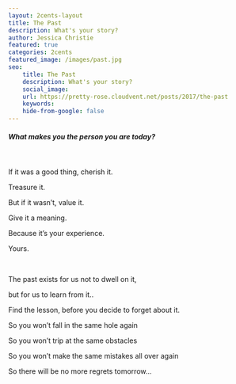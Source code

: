 ```yaml
---
layout: 2cents-layout
title: The Past
description: What's your story?
author: Jessica Christie
featured: true
categories: 2cents
featured_image: /images/past.jpg
seo:
    title: The Past
    description: What's your story?
    social_image:
    url: https://pretty-rose.cloudvent.net/posts/2017/the-past
    keywords:
    hide-from-google: false
---
```

##### What makes you the person you are today?

&nbsp;

If it was a good thing, cherish it.

Treasure it.

But if it wasn’t, value it.

Give it a meaning.

Because it’s your experience.

Yours.

&nbsp;

The past exists for us not to dwell on it,

but for us to learn from it..

Find the lesson, before you decide to forget about it.

So you won’t fall in the same hole again

So you won’t trip at the same obstacles

So you won’t make the same mistakes all over again

So there will be no more regrets tomorrow…

&nbsp;

&nbsp;

&nbsp;
